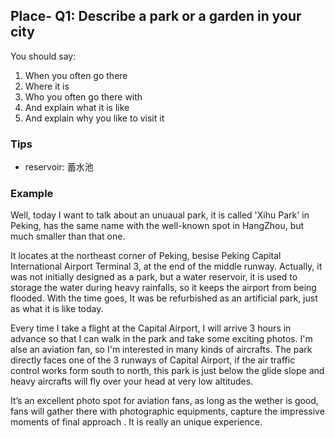 ## Place- Q1: Describe a park or a garden in your city

You should say:

1. When you often go there
2. Where it is
3. Who you often go there with
4. And explain what it is like
5. And explain why you like to visit it

### Tips

- reservoir: 蓄水池

### Example

Well, today I want to talk about an unuaual park, it is called 'Xihu Park' in Peking, has the same name with the well-known spot in HangZhou, but much smaller than that one.

It locates at the northeast corner of Peking, besise Peking Capital International Airport Terminal 3, at the end of the middle runway. Actually, it was not initially designed as a park, but a water reservoir, it is used to storage the water during heavy rainfalls, so it keeps the airport from being flooded. With the time goes, It was be refurbished as an artificial park, just as what it is like today.

Every time I take a flight at the Capital Airport, I will arrive 3 hours in advance so that I can walk in the park and take some exciting photos. I'm alse an aviation fan, so I'm interested in many kinds of aircrafts. The park directly faces one of the 3  runways of Capital Airport, if the air traffic control works form south to north, this park is just below the glide slope and heavy aircrafts will fly over your head at very low altitudes. 

It’s an excellent photo spot for aviation fans, as long as the wether is good, fans will gather there with photographic equipments, capture the impressive moments of final approach . It is really an unique experience.